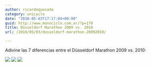```yaml
---
author: ricardoquesada
category: unicycle
date: "2010-05-03T17:17:04+00:00"
guid: http://www.monociclo.com.ar/?p=178
title: Düsseldorf Marathon 2009 vs. 2010
url: /2010/05/03/dusseldorf-marathon-20092010/

---
```

Adivine las 7 diferencias entre el Düsseldorf Marathon 2009 vs. 2010:

![](http://lh5.ggpht.com/_7Tp7oCOlWFE/S97LSny4EoI/AAAAAAAAavA/yZwUtJRq120/s400/7diferencias1.jpg)
![](http://lh5.ggpht.com/_7Tp7oCOlWFE/S97LTQrhDTI/AAAAAAAAavI/D2UjWtNHz1g/s400/7diferencias2.jpg)
![](http://lh4.ggpht.com/_7Tp7oCOlWFE/S97LTyamkRI/AAAAAAAAavQ/GUtP1lxLquo/s400/7diferencias3.jpg)

